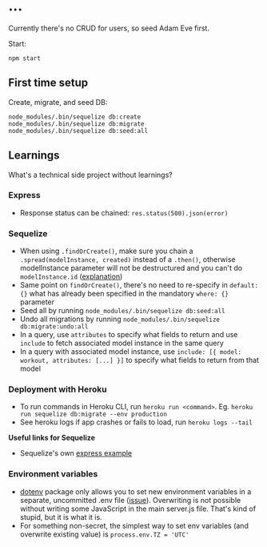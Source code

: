 # ...

Currently there's no CRUD for users, so seed Adam Eve first.

Start:

```
npm start
```

## First time setup

Create, migrate, and seed DB:

```
node_modules/.bin/sequelize db:create
node_modules/.bin/sequelize db:migrate
node_modules/.bin/sequelize db:seed:all
```

## Learnings

What's a technical side project without learnings?

### Express

* Response status can be chained: `res.status(500).json(error)`

### Sequelize

* When using `.findOrCreate()`, make sure you chain a `.spread(modelInstance, created)` instead of a `.then()`, otherwise modelInstance parameter will not be destructured and you can't do `modelInstance.id` ([explanation](https://github.com/sequelize/sequelize/issues/3865))
* Same point on `findOrCreate()`, there's no need to re-specify in `default: {}` what has already been specified in the mandatory `where: {}` parameter
* Seed all by running `node_modules/.bin/sequelize db:seed:all`
* Undo all migrations by running `node_modules/.bin/sequelize db:migrate:undo:all`
* In a query, use `attributes` to specify what fields to return and use `include` to fetch associated model instance in the same query
* In a query with associated model instance, use `include: [{ model: workout, attributes: [...] }]` to specify what fields to return from that model

### Deployment with Heroku

* To run commands in Heroku CLI, run `heroku run <command>`. Eg. `heroku run sequelize db:migrate --env production`
* See heroku logs if app crashes or fails to load, run `heroku logs --tail`

__Useful links for Sequelize__

* Sequelize's own [express example](https://github.com/sequelize/express-example)

### Environment variables

* [dotenv](https://github.com/motdotla/dotenv) package only allows you to set new environment variables in a separate, uncommitted .env file ([issue](https://github.com/motdotla/dotenv/issues/199)). Overwriting is not possible without writing some JavaScript in the main server.js file. That's kind of stupid, but it is what it is. 
* For something non-secret, the simplest way to set env variables (and overwrite existing value) is `process.env.TZ = 'UTC'`